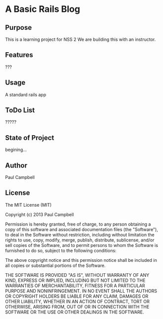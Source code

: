 A Basic Rails Blog
==================

Purpose
-------
This is a learning project for NSS 2 We are building this with an instructor.

Features
--------
???

Usage
-------
A standard rails app 

ToDo List
---------
?????

State of Project
----------------
begining...

Author
--------
Paul Campbell

License
---------
The MIT License (MIT)

Copyright (c) 2013 Paul Campbell

Permission is hereby granted, free of charge, to any person obtaining a copy
of this software and associated documentation files (the "Software"), to deal
in the Software without restriction, including without limitation the rights
to use, copy, modify, merge, publish, distribute, sublicense, and/or sell
copies of the Software, and to permit persons to whom the Software is
furnished to do so, subject to the following conditions:

The above copyright notice and this permission notice shall be included in
all copies or substantial portions of the Software.

THE SOFTWARE IS PROVIDED "AS IS", WITHOUT WARRANTY OF ANY KIND, EXPRESS OR
IMPLIED, INCLUDING BUT NOT LIMITED TO THE WARRANTIES OF MERCHANTABILITY,
FITNESS FOR A PARTICULAR PURPOSE AND NONINFRINGEMENT. IN NO EVENT SHALL THE
AUTHORS OR COPYRIGHT HOLDERS BE LIABLE FOR ANY CLAIM, DAMAGES OR OTHER
LIABILITY, WHETHER IN AN ACTION OF CONTRACT, TORT OR OTHERWISE, ARISING FROM,
OUT OF OR IN CONNECTION WITH THE SOFTWARE OR THE USE OR OTHER DEALINGS IN
THE SOFTWARE.
